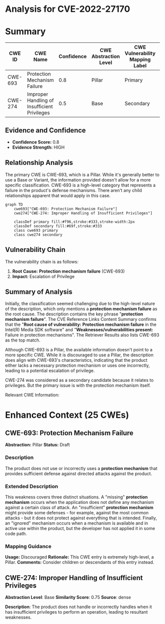# Analysis for CVE-2022-27170

# Summary
| CWE ID | CWE Name | Confidence | CWE Abstraction Level | CWE Vulnerability Mapping Label | CWE-Vulnerability Mapping Notes |
|---|---|---|---|---|---|
| CWE-693 | Protection Mechanism Failure | 0.8 | Pillar | Primary | Allowed |
| CWE-274 | Improper Handling of Insufficient Privileges | 0.5 | Base | Secondary | Discouraged |

## Evidence and Confidence

*   **Confidence Score:** 0.8
*   **Evidence Strength:** HIGH

## Relationship Analysis
The primary CWE is CWE-693, which is a Pillar. While it's generally better to use a Base or Variant, the information provided doesn't allow for a more specific classification. CWE-693 is a high-level category that represents a failure in the product's defense mechanisms. There aren't any child relationships apparent that would apply in this case.

```mermaid
graph TD
    cwe693["CWE-693: Protection Mechanism Failure"]
    cwe274["CWE-274: Improper Handling of Insufficient Privileges"]
    
    classDef primary fill:#f96,stroke:#333,stroke-width:2px
    classDef secondary fill:#69f,stroke:#333
    class cwe693 primary
    class cwe274 secondary
```

## Vulnerability Chain
The vulnerability chain is as follows:
1.  **Root Cause:** **Protection mechanism failure** (CWE-693)
2.  **Impact:** Escalation of Privilege

## Summary of Analysis
Initially, the classification seemed challenging due to the high-level nature of the description, which only mentions a **protection mechanism failure** as the root cause. The description contains the key phrase "**protection mechanism failure**". The CVE Reference Links Content Summary confirms that the "**Root cause of vulnerability:** **Protection mechanism failure** in the Intel(R) Media SDK software" and "**Weaknesses/vulnerabilities present:** Failure in protection mechanisms". The Retriever Results also lists CWE-693 as the top match.

Although CWE-693 is a Pillar, the available information doesn't point to a more specific CWE. While it is discouraged to use a Pillar, the description does align with CWE-693's characteristics, indicating that the product either lacks a necessary protection mechanism or uses one incorrectly, leading to a potential escalation of privilege.

CWE-274 was considered as a secondary candidate because it relates to privileges. But the primary issue is with the protection mechanism itself.

Relevant CWE Information:

# Enhanced Context (25 CWEs)

## CWE-693: Protection Mechanism Failure
**Abstraction:** Pillar
**Status:** Draft

### Description
The product does not use or incorrectly uses a **protection mechanism** that provides sufficient defense against directed attacks against the product.

### Extended Description
This weakness covers three distinct situations. A "missing" **protection mechanism** occurs when the application does not define any mechanism against a certain class of attack. An "insufficient" **protection mechanism** might provide some defenses - for example, against the most common attacks - but it does not protect against everything that is intended. Finally, an "ignored" mechanism occurs when a mechanism is available and in active use within the product, but the developer has not applied it in some code path.

### Mapping Guidance
**Usage:** Discouraged
**Rationale:** This CWE entry is extremely high-level, a Pillar.
**Comments:** Consider children or descendants of this entry instead.

## CWE-274: Improper Handling of Insufficient Privileges
**Abstraction Level**: Base
**Similarity Score**: 0.75
**Source**: dense

**Description**:
The product does not handle or incorrectly handles when it has insufficient privileges to perform an operation, leading to resultant weaknesses.
